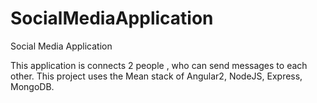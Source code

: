 # SocialMediaApplication
Social Media Application 

This application is connects 2 people , who can send messages to each other. 
This project uses the Mean stack of Angular2, NodeJS, Express, MongoDB.
